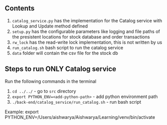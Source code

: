 ## Contents

1) `catalog_service.py` has the implementation for the Catalog service with Lookup and Update method defined
2) `setup.py` has the configurable parameters like logging and file paths of the presistent locations for stock database and order transactions
3) `rw_lock` has the read-write lock implementation, this is not written by us
4) `run_catalog.sh` bash script to run the catalog service
5) `data` folder will contain the csv file for the stock db

## Steps to run ONLY Catalog service 

Run the following commands in the terminal

1) ```cd ../../``` - go to `src` directory
2) ```export PYTHON_ENV=<add-python-path>``` - add python environment path
3) ```./back-end/catalog_service/run_catalog.sh``` - run bash script

Example: export PYTHON_ENV=/Users/aishwarya/Aishwarya/Learning/venv/bin/activate